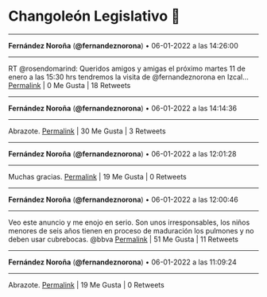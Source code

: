 # Changoleón Legislativo 🙈
*****
**Fernández Noroña** (**@fernandeznorona**) • 06-01-2022 a las 14:26:00
*****
RT @rosendomarind: Queridos amigos y amigas el próximo martes 11 de enero a las 15:30 hrs tendremos la visita de  @fernandeznorona en Izcal…
[Permalink](https://twitter.com/fernandeznorona/status/1479217716787621904) | 0 Me Gusta | 18 Retweets
*****
**Fernández Noroña** (**@fernandeznorona**) • 06-01-2022 a las 14:14:36
*****
Abrazote.
[Permalink](https://twitter.com/fernandeznorona/status/1479214846453456899) | 30 Me Gusta | 3 Retweets
*****
**Fernández Noroña** (**@fernandeznorona**) • 06-01-2022 a las 12:01:28
*****
Muchas gracias.
[Permalink](https://twitter.com/fernandeznorona/status/1479181342072000520) | 19 Me Gusta | 0 Retweets
*****
**Fernández Noroña** (**@fernandeznorona**) • 06-01-2022 a las 12:00:46
*****
Veo este anuncio y me enojo en serio. Son unos irresponsables, los niños menores de seis años tienen en proceso de maduración los pulmones y no deben usar cubrebocas. @bbva
[Permalink](https://twitter.com/fernandeznorona/status/1479181165064073218) | 51 Me Gusta | 11 Retweets
*****
**Fernández Noroña** (**@fernandeznorona**) • 06-01-2022 a las 11:09:24
*****
Abrazote.
[Permalink](https://twitter.com/fernandeznorona/status/1479168239502569472) | 19 Me Gusta | 0 Retweets
